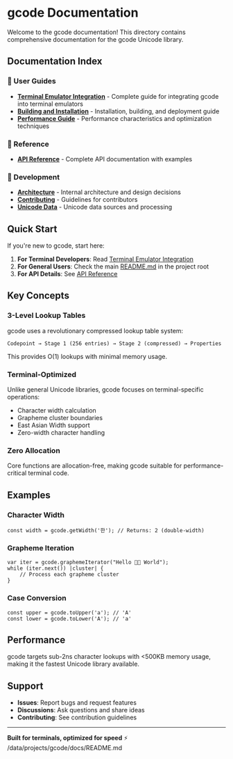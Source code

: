 # gcode Documentation

Welcome to the gcode documentation! This directory contains comprehensive documentation for the gcode Unicode library.

## Documentation Index

### 📖 User Guides

- **[Terminal Emulator Integration](terminal-emulator-integration.md)** - Complete guide for integrating gcode into terminal emulators
- **[Building and Installation](building.md)** - Installation, building, and deployment guide
- **[Performance Guide](performance.md)** - Performance characteristics and optimization techniques

### 🔧 Reference

- **[API Reference](api-reference.md)** - Complete API documentation with examples

### 🚧 Development

- **[Architecture](architecture.md)** - Internal architecture and design decisions
- **[Contributing](contributing.md)** - Guidelines for contributors
- **[Unicode Data](unicode-data.md)** - Unicode data sources and processing

## Quick Start

If you're new to gcode, start here:

1. **For Terminal Developers**: Read [Terminal Emulator Integration](terminal-emulator-integration.md)
2. **For General Users**: Check the main [README.md](../README.md) in the project root
3. **For API Details**: See [API Reference](api-reference.md)

## Key Concepts

### 3-Level Lookup Tables

gcode uses a revolutionary compressed lookup table system:

```
Codepoint → Stage 1 (256 entries) → Stage 2 (compressed) → Properties
```

This provides O(1) lookups with minimal memory usage.

### Terminal-Optimized

Unlike general Unicode libraries, gcode focuses on terminal-specific operations:

- Character width calculation
- Grapheme cluster boundaries
- East Asian Width support
- Zero-width character handling

### Zero Allocation

Core functions are allocation-free, making gcode suitable for performance-critical terminal code.

## Examples

### Character Width

```zig
const width = gcode.getWidth('한'); // Returns: 2 (double-width)
```

### Grapheme Iteration

```zig
var iter = gcode.graphemeIterator("Hello 🏳️‍🌈 World");
while (iter.next()) |cluster| {
    // Process each grapheme cluster
}
```

### Case Conversion

```zig
const upper = gcode.toUpper('a'); // 'A'
const lower = gcode.toLower('A'); // 'a'
```

## Performance

gcode targets sub-2ns character lookups with <500KB memory usage, making it the fastest Unicode library available.

## Support

- **Issues**: Report bugs and request features
- **Discussions**: Ask questions and share ideas
- **Contributing**: See contribution guidelines

---

**Built for terminals, optimized for speed** ⚡</content>
<parameter name="filePath">/data/projects/gcode/docs/README.md